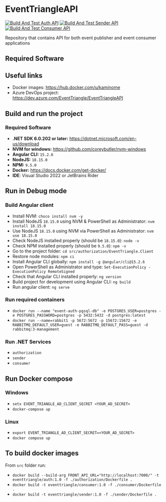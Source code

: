 # EventTriangleAPI

[![Build And Test Auth API](https://github.com/EventTriangle/EventTriangleAPI/actions/workflows/auth-build-and-test.yml/badge.svg)](https://github.com/EventTriangle/EventTriangleAPI/actions/workflows/auth-build-and-test.yml)
[![Build And Test Sender API](https://github.com/EventTriangle/EventTriangleAPI/actions/workflows/sender-build-and-test.yml/badge.svg)](https://github.com/EventTriangle/EventTriangleAPI/actions/workflows/sender-build-and-test.yml)
[![Build And Test Consumer API](https://github.com/EventTriangle/EventTriangleAPI/actions/workflows/consumer-build-and-test.yml/badge.svg)](https://github.com/EventTriangle/EventTriangleAPI/actions/workflows/consumer-build-and-test.yml)

Repository that contains API for both event publisher and event consumer applications

## Required Software
## Useful links

- Docker images: https://hub.docker.com/u/kaminome
- Azure DevOps project: https://dev.azure.com/EventTriangle/EventTriangleAPI

## Build and run the project

### Required Software

- **.NET SDK 6.0.202 or later:** https://dotnet.microsoft.com/en-us/download
- **NVM for windows:** https://github.com/coreybutler/nvm-windows
- **Angular CLI:** `15.2.6`
- **NodeJS:** `18.15.0`
- **NPM:** `9.5.0`
- **Docker:** https://docs.docker.com/get-docker/
- **IDE**: Visual Studio 2022 or JetBrains Rider

## Run in Debug mode

### Build Angular client

- Install NVM: `choco install nvm -y`
- Install NodeJS `18.15.0` using NVM & PowerShell as Administrator: `nvm install 18.15.0`
- Use NodeJS `18.15.0` using NVM via PowerShell as Administrator: `nvm use 18.15.0`
- Check NodeJS installed properly (should be `18.15.0`): `node -v`
- Check NPM installed properly (should be `9.5.0`): `npm -v`
- Go to the project folder: `cd src/authorization/EventTriangle.Client`
- Restore node modules: `npm ci`
- Install Angular CLI globally: `npm install -g @angular/cli@15.2.6`
- Open PowerShell as Administrator and type: `Set-ExecutionPolicy -ExecutionPolicy RemoteSigned`
- Check that Angular CLI installed properly: `ng version`
- Build project for development using Angular CLI: `ng build`
- Run angular client: `ng serve`

### Run required containers

- `docker run --name "event-auth-pgsql-db" -e POSTGRES_USER=postgres -e POSTGRES_PASSWORD=postgres -p 5432:5432 -d postgres:latest`
- `docker run --name=rabbit1 -p 5672:5672 -p 15672:15672 -e RABBITMQ_DEFAULT_USER=guest -e RABBITMQ_DEFAULT_PASS=guest -d rabbitmq:3-management`

### Run .NET Services

- `authorization`
- `sender`
- `consumer`

## Run Docker compose

### Windows

- `setx EVENT_TRIANGLE_AD_CLIENT_SECRET <YOUR_AD_SECRET>`
- `docker-compose up`

### Linux

- `export EVENT_TRIANGLE_AD_CLIENT_SECRET=<YOUR_AD_SECRET>`
- `docker compose up`

## To build docker images

From `src` folder run:

- `docker build --build-arg FRONT_API_URL="http://localhost:7000/" -t eventtriangle/auth:1.0 -f ./authorization/Dockerfile .`
- `docker build -t eventtriangle/consumer:1.0 -f ./consumer/Dockerfile . `
- `docker build -t eventtriangle/sender:1.0 -f ./sender/Dockerfile .`